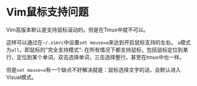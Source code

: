 # Vim鼠标支持问题

Vim高版本默认是支持鼠标滚动的。但是在Tmux中就不可以。

这样可以通过在`~/.vimrc`中设置`set mouse=a`来达到开启鼠标支持的左右。
`a`模式为`all`，即鼠标的"完全支持模式": 在所有情况下都支持鼠标，包括鼠标定位到某行，定位到某个单词，双击选择单词，三击选择整行，甚至在tmux中也一样。

但是`set mouse=a`有一个缺点不好解决就是：鼠标选择文字的话，会默认进入Visual模式。